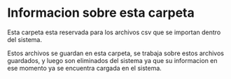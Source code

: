 # Informacion sobre esta carpeta

Esta carpeta esta reservada para los archivos csv que se importan dentro del sistema.

Estos archivos se guardan en esta carpeta, se trabaja sobre estos archivos guardados, y luego son eliminados del sistema ya que su informacion en ese momento ya se encuentra cargada en el sistema.